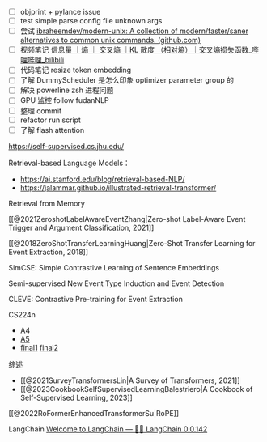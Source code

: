- [ ] objprint + pylance issue
- [ ] test simple parse config file unknown args
- [ ] 尝试 [ibraheemdev/modern-unix: A collection of modern/faster/saner alternatives to common unix commands. (github.com)](https://github.com/ibraheemdev/modern-unix)
- [ ] 视频笔记 [信息量 ｜熵 ｜ 交叉熵 ｜KL 散度 （相对熵）｜交叉熵损失函数_哔哩哔哩_bilibili](https://www.bilibili.com/video/BV1L8411X7ZZ/?spm_id_from=333.999.top_right_bar_window_history.content.click&vd_source=0351845a83270d548d966eeb2ab72c06)
- [ ] 代码笔记 resize token embedding
- [ ] 了解 DummyScheduler 是怎么印象 optimizer parameter group 的
- [ ] 解决 powerline zsh 进程问题
- [ ] GPU 监控 follow fudanNLP
- [ ] 整理 commit
- [ ] refactor run script
- [ ] 了解 flash attention

https://self-supervised.cs.jhu.edu/

Retrieval-based Language Models：
- https://ai.stanford.edu/blog/retrieval-based-NLP/
- https://jalammar.github.io/illustrated-retrieval-transformer/

Retrieval from Memory

[[@2021ZeroshotLabelAwareEventZhang|Zero-shot Label-Aware Event Trigger and Argument Classification, 2021]]

[[@2018ZeroShotTransferLearningHuang|Zero-Shot Transfer Learning for Event Extraction, 2018]]

SimCSE: Simple Contrastive Learning of Sentence Embeddings

Semi-supervised New Event Type Induction and Event Detection

CLEVE: Contrastive Pre-training for Event Extraction

CS224n
- [A4](https://web.stanford.edu/class/archive/cs/cs224n/cs224n.1214/assignments/a4.pdf)
- [A5](https://web.stanford.edu/class/archive/cs/cs224n/cs224n.1214/assignments/a5.pdf)
- [final1](https://web.stanford.edu/class/archive/cs/cs224n/cs224n.1214/project/default-final-project-handout-squad-track.pdf)  [final2](https://web.stanford.edu/class/archive/cs/cs224n/cs224n.1214/project/default-final-project-handout-robustqa-track.pdf)

综述
- [[@2021SurveyTransformersLin|A Survey of Transformers, 2021]]
- [[@2023CookbookSelfSupervisedLearningBalestriero|A Cookbook of Self-Supervised Learning, 2023]]

[[@2022RoFormerEnhancedTransformerSu|RoPE]]

LangChain [Welcome to LangChain — 🦜🔗 LangChain 0.0.142](https://python.langchain.com/en/latest/index.html)
